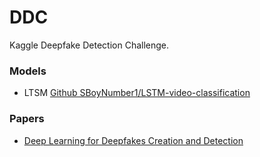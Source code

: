 # DDC
Kaggle Deepfake Detection Challenge.


### Models

* LTSM [Github SBoyNumber1/LSTM-video-classification](https://github.com/SBoyNumber1/LSTM-video-classification)

### Papers

* [Deep Learning for Deepfakes Creation and Detection](https://arxiv.org/pdf/1909.11573.pdf)
